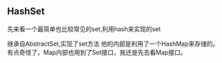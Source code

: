 ## HashSet
先来看一个最简单也比较常见的set,利用hash来实现的set

继承自AbstractSet,实现了set方法
他的内部是利用了一个HashMap来存储的。有点奇怪了，Map内部也用到了Set接口，我还是先去看Map接口。